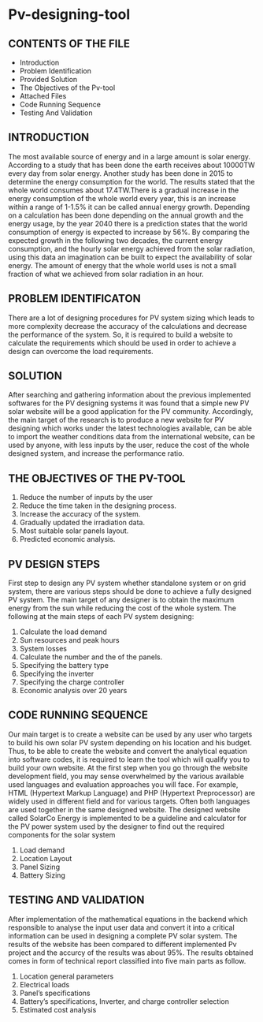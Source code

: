 # Pv-designing-tool

CONTENTS OF THE FILE
--------------------
* Introduction 
* Problem Identification
* Provided Solution 
* The Objectives of the Pv-tool
* Attached Files 
* Code Running Sequence
* Testing And Validation

INTRODUCTION
------------
The most available source of energy and in a large amount is solar energy. According to a study that has been done the earth receives about 10000TW every day from solar energy. Another study has been done in 2015 to determine the energy consumption for the world. The results stated that the whole world consumes about 17.4TW.There is a gradual increase in the energy consumption of the whole world every year, this is an increase within a range of 1-1.5% it can be called annual energy growth. Depending on a calculation has been done depending on the annual growth and the energy usage, by the year 2040 there is a prediction states that the world consumption of energy is expected to increase by 56%. By comparing the expected growth in the following two decades, the current energy consumption, and the hourly solar energy achieved from the solar radiation, using this data an imagination can be built to expect the availability of solar energy. The amount of energy that the whole world uses is not a small fraction of what we achieved from solar radiation in an hour.

PROBLEM IDENTIFICATON 
---------------------

There are a lot of designing procedures for PV system sizing which leads to more complexity decrease the accuracy of the calculations and decrease the performance of the system. So, it is required to build a website to calculate the requirements which should be used in order to achieve a design can overcome the load requirements.

SOLUTION 
--------

After searching and gathering information about the previous implemented softwares for the PV designing systems it was found that a simple new PV solar website will be a good application for the PV community.
Accordingly, the main target of the research is to produce a new website for PV designing which works under the latest technologies available, can be able to import the weather conditions data from the international website, can be used by anyone, with less inputs by the user, reduce the cost of the whole designed system, and increase the performance ratio.  

THE OBJECTIVES OF THE PV-TOOL
-----------------------------

1) Reduce the number of inputs by the user
2) Reduce the time taken in the designing process. 
3) Increase the accuracy of the system.
4) Gradually updated the irradiation data. 
5) Most suitable solar panels layout. 
6) Predicted economic analysis.


PV DESIGN STEPS
---------------  
First step to design any PV system whether standalone system or on grid system, there are various steps should be done to achieve a fully designed PV system. The main target of any designer is to obtain the maximum energy from the sun while reducing the cost of the whole system. The following at the main steps of each PV system designing:

1.	Calculate the load demand
2.	Sun resources and peak hours 
3.	System losses 
4.	Calculate the number and the of the panels.
5.	Specifying the battery type 
6.	Specifying the inverter 
7.	Specifying the charge controller 
8.	Economic analysis over 20 years 


CODE RUNNING SEQUENCE
---------------------

Our main target is to create a website can be used by any user who targets to build his own solar PV system depending on his location and his budget. Thus, to be able to create the website and convert the analytical equation into software codes, it is required to learn the tool which will qualify you to build your own website. At the first step when you go through the website development field, you may sense overwhelmed by the various available used languages and evaluation approaches you will face. For example, HTML (Hypertext Markup Language) and PHP (Hypertext Preprocessor) are widely used in different field and for various targets. Often both languages are used together in the same designed website. The designed website called SolarCo Energy is implemented to be a guideline and calculator for the PV power system used by the designer to find out the required components for the solar system

1. Load demand
2. Location Layout 
3. Panel Sizing
4. Battery Sizing 


TESTING AND VALIDATION
----------------------
After implementation of the mathematical equations in the backend which responsible to analyse the input user data and convert it into a critical information can be used in designing a complete PV solar system. The results of the website has been compared to different implemented Pv project and the accurcy of the results was about 95%. The results obtained comes in form of technical report classified into five main parts as follow. 
1. Location general parameters
2. Electrical loads
3. Panel’s specifications
4. Battery’s specifications, Inverter, and charge controller selection
5. Estimated cost analysis
